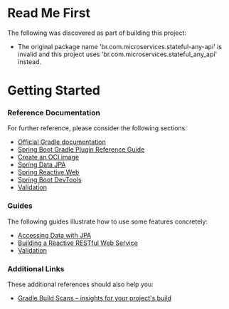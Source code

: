 # Read Me First
The following was discovered as part of building this project:

* The original package name 'br.com.microservices.stateful-any-api' is invalid and this project uses 'br.com.microservices.stateful_any_api' instead.

# Getting Started

### Reference Documentation
For further reference, please consider the following sections:

* [Official Gradle documentation](https://docs.gradle.org)
* [Spring Boot Gradle Plugin Reference Guide](https://docs.spring.io/spring-boot/3.4.8/gradle-plugin)
* [Create an OCI image](https://docs.spring.io/spring-boot/3.4.8/gradle-plugin/packaging-oci-image.html)
* [Spring Data JPA](https://docs.spring.io/spring-boot/3.4.8/reference/data/sql.html#data.sql.jpa-and-spring-data)
* [Spring Reactive Web](https://docs.spring.io/spring-boot/3.4.8/reference/web/reactive.html)
* [Spring Boot DevTools](https://docs.spring.io/spring-boot/3.4.8/reference/using/devtools.html)
* [Validation](https://docs.spring.io/spring-boot/3.4.8/reference/io/validation.html)

### Guides
The following guides illustrate how to use some features concretely:

* [Accessing Data with JPA](https://spring.io/guides/gs/accessing-data-jpa/)
* [Building a Reactive RESTful Web Service](https://spring.io/guides/gs/reactive-rest-service/)
* [Validation](https://spring.io/guides/gs/validating-form-input/)

### Additional Links
These additional references should also help you:

* [Gradle Build Scans – insights for your project's build](https://scans.gradle.com#gradle)

